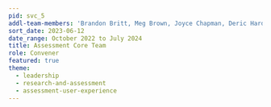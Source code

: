 ```yaml
---
pid: svc_5
addl-team-members: 'Brandon Britt, Meg Brown, Joyce Chapman, Deric Hardy, Kelley Lawton, Amelia Rodarte, Abby Wickes'
sort_date: 2023-06-12
date_range: October 2022 to July 2024
title: Assessment Core Team
role: Convener
featured: true
theme: 
  - leadership
  - research-and-assessment
  - assessment-user-experience
---
```

